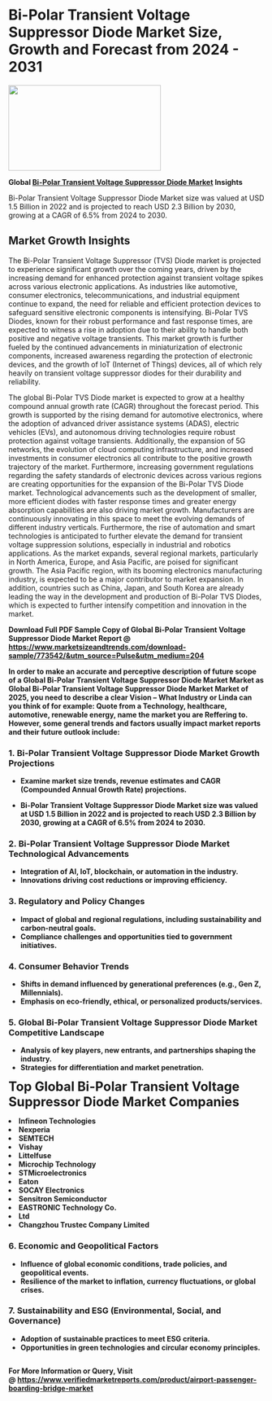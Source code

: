 <H1>Bi-Polar Transient Voltage Suppressor Diode Market Size, Growth and Forecast from 2024 - 2031</H1><img class="aligncenter size-medium wp-image-584254" src="https://thirdeyenews.in/wp-content/uploads/2024/09/Global-Market-Research-300x168.jpeg" alt="" width="300" height="168" /><p><strong>Global&nbsp;<a href="https://www.marketsizeandtrends.com/download-sample/773542/&amp;utm_source=Pulse&amp;utm_medium=204">Bi-Polar Transient Voltage Suppressor Diode Market</a> Insights</strong></p><p>Bi-Polar Transient Voltage Suppressor Diode Market size was valued at USD 1.5 Billion in 2022 and is projected to reach USD 2.3 Billion by 2030, growing at a CAGR of 6.5% from 2024 to 2030.</p><p><h2>Market Growth Insights</h2> <p>The Bi-Polar Transient Voltage Suppressor (TVS) Diode market is projected to experience significant growth over the coming years, driven by the increasing demand for enhanced protection against transient voltage spikes across various electronic applications. As industries like automotive, consumer electronics, telecommunications, and industrial equipment continue to expand, the need for reliable and efficient protection devices to safeguard sensitive electronic components is intensifying. Bi-Polar TVS Diodes, known for their robust performance and fast response times, are expected to witness a rise in adoption due to their ability to handle both positive and negative voltage transients. This market growth is further fueled by the continued advancements in miniaturization of electronic components, increased awareness regarding the protection of electronic devices, and the growth of IoT (Internet of Things) devices, all of which rely heavily on transient voltage suppressor diodes for their durability and reliability.</p> <p><strong></strong></p> <p>The global Bi-Polar TVS Diode market is expected to grow at a healthy compound annual growth rate (CAGR) throughout the forecast period. This growth is supported by the rising demand for automotive electronics, where the adoption of advanced driver assistance systems (ADAS), electric vehicles (EVs), and autonomous driving technologies require robust protection against voltage transients. Additionally, the expansion of 5G networks, the evolution of cloud computing infrastructure, and increased investments in consumer electronics all contribute to the positive growth trajectory of the market. Furthermore, increasing government regulations regarding the safety standards of electronic devices across various regions are creating opportunities for the expansion of the Bi-Polar TVS Diode market. Technological advancements such as the development of smaller, more efficient diodes with faster response times and greater energy absorption capabilities are also driving market growth. Manufacturers are continuously innovating in this space to meet the evolving demands of different industry verticals. Furthermore, the rise of automation and smart technologies is anticipated to further elevate the demand for transient voltage suppression solutions, especially in industrial and robotics applications. As the market expands, several regional markets, particularly in North America, Europe, and Asia Pacific, are poised for significant growth. The Asia Pacific region, with its booming electronics manufacturing industry, is expected to be a major contributor to market expansion. In addition, countries such as China, Japan, and South Korea are already leading the way in the development and production of Bi-Polar TVS Diodes, which is expected to further intensify competition and innovation in the market. <p><strong></p><p><span class=""><strong>Download Full PDF Sample Copy of Global Bi-Polar Transient Voltage Suppressor Diode Market Report</strong> @ <a href="https://www.marketsizeandtrends.com/download-sample/773542/&amp;utm_source=Pulse&amp;utm_medium=204" target="_blank">https://www.marketsizeandtrends.com/download-sample/773542/&amp;utm_source=Pulse&amp;utm_medium=204</a></span></p><p>In order to make an accurate and perceptive description of future scope of a Global&nbsp;Bi-Polar Transient Voltage Suppressor Diode Market Market as Global&nbsp;Bi-Polar Transient Voltage Suppressor Diode Market Market of 2025, you need to describe a clear Vision &ndash; What Industry or Linda can you think of for example: Quote from a Technology, healthcare, automotive, renewable energy, name the market you are Reffering to. However, some general trends and factors usually impact market reports and their future outlook include:</p><h3>1.&nbsp;<strong>Bi-Polar Transient Voltage Suppressor Diode Market Growth Projections</strong></h3><ul><li>Examine market size trends, revenue estimates and CAGR (Compounded Annual Growth Rate) projections.</li><li><p>Bi-Polar Transient Voltage Suppressor Diode Market size was valued at USD 1.5 Billion in 2022 and is projected to reach USD 2.3 Billion by 2030, growing at a CAGR of 6.5% from 2024 to 2030.</p></li></ul><h3>2.&nbsp;<strong>Bi-Polar Transient Voltage Suppressor Diode Market Technological Advancements</strong></h3><ul><li>Integration of AI, IoT, blockchain, or automation in the industry.</li><li>Innovations driving cost reductions or improving efficiency.</li></ul><h3>3.&nbsp;<strong>Regulatory and Policy Changes</strong></h3><ul><li>Impact of global and regional regulations, including sustainability and carbon-neutral goals.</li><li>Compliance challenges and opportunities tied to government initiatives.</li></ul><h3>4.&nbsp;<strong>Consumer Behavior Trends</strong></h3><ul><li>Shifts in demand influenced by generational preferences (e.g., Gen Z, Millennials).</li><li>Emphasis on eco-friendly, ethical, or personalized products/services.</li></ul><h3>5.&nbsp;<strong>Global Bi-Polar Transient Voltage Suppressor Diode Market Competitive Landscape</strong></h3><ul><li>Analysis of key players, new entrants, and partnerships shaping the industry.</li><li>Strategies for differentiation and market penetration.</li></ul><p data-pm-slice="1 1 []"><span style="color: inherit; font-family: inherit; font-size: 25px;">Top Global Bi-Polar Transient Voltage Suppressor Diode Market Companies</span></p><div class="" data-test-id=""><p><li>Infineon Technologies</li><li> Nexperia</li><li> SEMTECH</li><li> Vishay</li><li> Littelfuse</li><li> Microchip Technology</li><li> STMicroelectronics</li><li> Eaton</li><li> SOCAY Electronics</li><li> Sensitron Semiconductor</li><li> EASTRONIC Technology Co.</li><li> Ltd</li><li> Changzhou Trustec Company Limited</li></p></div><h3>6.&nbsp;<strong>Economic and Geopolitical Factors</strong></h3><ul><li>Influence of global economic conditions, trade policies, and geopolitical events.</li><li>Resilience of the market to inflation, currency fluctuations, or global crises.</li></ul><h3>7.&nbsp;<strong>Sustainability and ESG (Environmental, Social, and Governance)</strong></h3><ul><li>Adoption of sustainable practices to meet ESG criteria.</li><li>Opportunities in green technologies and circular economy principles.</li></ul><h2><strong style="font-size: 14px;">For More Information or Query, Visit @&nbsp;</strong><a style="background-color: #ffffff; font-size: 14px;" href="https://www.marketsizeandtrends.com/report/bi-polar-transient-voltage-suppressor-diode-market/" target="_blank">https://www.verifiedmarketreports.com/product/airport-passenger-boarding-bridge-market</a></h2>
